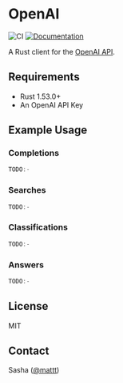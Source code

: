 # OpenAI

![CI][ci badge]
[![Documentation][documentation badge]][documentation]

A Rust client for the [OpenAI API](https://beta.openai.com/).

## Requirements

- Rust 1.53.0+
- An OpenAI API Key

## Example Usage


### Completions


```rust
TODO:-
```

### Searches

```rust
TODO:-
```

### Classifications

```rust
TODO:-
```

### Answers

```rust
TODO:-
```

## License

MIT

## Contact

Sasha ([@mattt](https://twitter.com/minikin))

[ci badge]: https://github.com/mattt/OpenAI/workflows/CI/badge.svg
[documentation badge]: https://github.com/mattt/OpenAI/workflows/Documentation/badge.svg
[documentation]: https://github.com/mattt/OpenAI/wiki